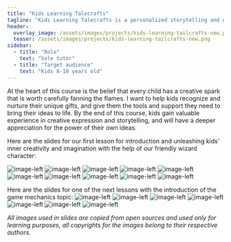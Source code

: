 ```yaml
---
title: "Kids Learning Talecrafts"
tagline: "Kids Learning Talecrafts is a personalized storytelling and game development course for kids from 8 to 10. This course is designed to help children unleash their creativity and build confidence in their storytelling skills. Through a series of fun and engaging activities, students learn all of the exciting steps to create their own game."
header:
  overlay_image: /assets/images/projects/kids-learning-tailcrafts-new.png
  teaser: /assets/images/projects/kids-learning-tailcrafts-new.png
sidebar:
  - title: "Role"
    text: "Sole tutor"
  - title: "Target audience"
    text: "Kids 8-10 years old"
---
```



At the heart of this course is the belief that every child has a creative spark that is worth carefully fanning the flames. I want to help kids recognize and nurture their unique gifts, and give them the tools and support they need to bring their ideas to life. By the end of this course, kids gain valuable experience in creative expression and storytelling, and will have a deeper appreciation for the power of their own ideas.

Here are the slides for our first lesson for introduction and unleashing kids' inner creativity and imagination with the help of our friendly wizard character:

![image-left](/assets/images/projects/kids-learning-tailcrafts-image-1.png)
![image-left](/assets/images/projects/kids-learning-tailcrafts-image-2.png)
![image-left](/assets/images/projects/kids-learning-tailcrafts-image-3.png)
![image-left](/assets/images/projects/kids-learning-tailcrafts-image-4.png)
![image-left](/assets/images/projects/kids-learning-tailcrafts-image-5.png)
![image-left](/assets/images/projects/kids-learning-tailcrafts-image-6.png)
![image-left](/assets/images/projects/kids-learning-tailcrafts-image-7.png)
![image-left](/assets/images/projects/kids-learning-tailcrafts-image-8.png)
![image-left](/assets/images/projects/kids-learning-tailcrafts-image-9.png)
![image-left](/assets/images/projects/kids-learning-tailcrafts-image-10.png)

Here are the slides for one of the next lessons with the introduction of the game mechanics topic:
![image-left](/assets/images/projects/Kids-learning-narrative-lesson-2/Slide1.png)
![image-left](/assets/images/projects/Kids-learning-narrative-lesson-2/Slide2.png)
![image-left](/assets/images/projects/Kids-learning-narrative-lesson-2/Slide3.png)
![image-left](/assets/images/projects/Kids-learning-narrative-lesson-2/Slide4.png)
![image-left](/assets/images/projects/Kids-learning-narrative-lesson-2/Slide5.png)
![image-left](/assets/images/projects/Kids-learning-narrative-lesson-2/Slide6.png)
![image-left](/assets/images/projects/Kids-learning-narrative-lesson-2/Slide7.png)


_All images used in slides are copied from open sources and used only for learning purposes, all copyrights for the images belong to their respective authors._
